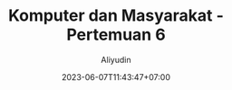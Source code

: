 ---
author: Aliyudin
title: Komputer dan Masyarakat - Pertemuan 6
date: 2023-06-07T11:43:47+07:00
description: Komputer dan Masyarakat
math: false
---